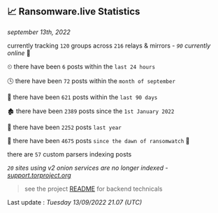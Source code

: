 
## 📈 Ransomware.live Statistics
_september 13th, 2022_

currently tracking `120` groups across `216` relays & mirrors - _`90` currently online_ 📡

⏲ there have been `6` posts within the `last 24 hours`

🕓 there have been `72` posts within the `month of september`

📅 there have been `621` posts within the `last 90 days`

🏚 there have been `2389` posts since the `1st January 2022`

🚀 there have been `2252` posts `last year`

🦕 there have been `4675` posts `since the dawn of ransomwatch` 🐣

there are `57` custom parsers indexing posts

_`20` sites using v2 onion services are no longer indexed - [support.torproject.org](https://support.torproject.org/onionservices/v2-deprecation/)_

> see the project [README](https://github.com/jmousqueton/ransomwatch#readme) for backend technicals



Last update : _Tuesday 13/09/2022 21.07 (UTC)_

